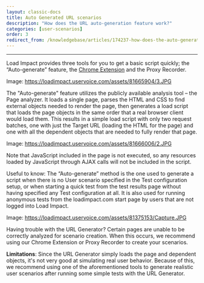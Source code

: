```yaml
---
layout: classic-docs
title: Auto Generated URL scenarios
description: "How does the URL auto-generation feature work?"
categories: [user-scenarios]
order: 3
redirect_from: /knowledgebase/articles/174237-how-does-the-auto-generate-feature-work
---
```


***

Load Impact provides three tools for you to get a basic script quickly; the “Auto-generate” feature, the [Chrome Extension](load-impact-chrome-extension) and the Proxy Recorder.

Image: https://loadimpact.uservoice.com/assets/81665904/3.JPG

The "Auto-generate" feature utilizes the publicly available analysis tool – the Page analyzer. It loads a single page, parses the HTML and CSS to find external objects needed to render the page, then generates a load script that loads the page objects in the same order that a real browser client would load them. This results in a simple load script with only two request batches, one with just the Target URL (loading the HTML for the page) and one with all the dependent objects that are needed to fully render that page.

Image: https://loadimpact.uservoice.com/assets/81666006/2.JPG

Note that JavaScript included in the page is not executed, so any resources loaded by JavaScript through AJAX calls will not be included in the script.

Useful to know: The “Auto-generate” method is the one used to generate a script when there is no User scenario specified in the Test configuration setup, or when starting a quick test from the test results page without having specified any Test configuration at all. It is also used for running anonymous tests from the loadimpact.com start page by users that are not logged into Load Impact.



Image: https://loadimpact.uservoice.com/assets/81375153/Capture.JPG



Having trouble with the URL Generator? Certain pages are unable to be correctly analyzed for scenario creation.  When this occurs, we recommend using our Chrome Extension or Proxy Recorder to create your scenarios.

**Limitations**: Since the URL Generator simply loads the page and dependent objects, it's not very good at simulating real user behavior. Because of this, we recommend using one of the aforementioned tools to generate realistic user scenarios after running some simple tests with the URL Generator.
